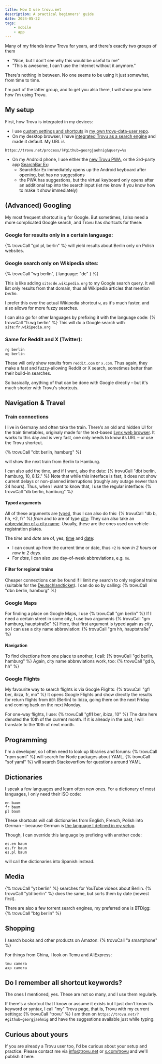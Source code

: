 ```yaml
---
title: How I use trovu.net
description: A practical beginners' guide
date: 2024-05-22
tags:
    - mobile
    - app
---
```


Many of my friends know Trovu for years, and there's exactly two groups of them

-   "Nice, but I don't see why this would be useful to me"
-   "This is awesome, I can't use the Internet without it anymore."

There's nothing in between. No one seems to be using it just somewhat, from time to time.

I'm part of the latter group, and to get you also there, I will show you here how I'm using Trovu.

## My setup

First, how Trovu is integrated in my devices:

-   I use [custom settings and shortcuts](https://trovu.net/docs/users/advanced/) in [my own trovu-data-user repo](https://github.com/georgjaehnig/trovu-data-user/).
-   On my desktop browser, I have [integrated Trovu as a search engine](https://trovu.net/docs/users/integration#chrome) and made it default. My URL is

```
https://trovu.net/process/?#github=georgjaehnig&query=%s
```

-   On my Android phone, I use either the [new Trovu PWA](https://trovu.net/docs/users/integration#pwa-progressive-web-app), or the 3rd-party app [SearchBar Ex](https://trovu.net/docs/users/integration#searchbar-ex-search-widget):
    -   SearchBar Ex immediately opens up the Android keyboard after opening, but has no suggestions
    -   the PWA has suggestions, but the virtual keyboard only opens after an additional tap into the search input (let me know if you know how to make it show immediately)

## (Advanced) Googling

My most frequent shortcut is `g` for Google. But sometimes, I also need a more complicated Google search, and Trovu has shortcuts for these:

### Google for results only in a certain language:

{% trovuCall "gol pl, berlin" %}
will yield results about Berlin only on Polish websites.

### Google search only on Wikipedia sites:

{% trovuCall "wg berlin", { language: "de" } %}

This is like adding `site:de.wikipedia.org` to my Google search query. It will list only results from that domain, thus all Wikipedia articles that mention _berlin_.

I prefer this over the actual Wikipedia shortcut `w`, as it's much faster, and also allows for more fuzzy searches.

I can also go for other languages by prefixing it with the language code:
{% trovuCall "fr.wg berlin" %}
This will do a Google search with `site:fr.wikipedia.org`

### Same for Reddit and X (Twitter):

```
rg berlin
xg berlin
```

These will only show results from `reddit.com` or `x.com`. Thus again, they make a fast and fuzzy-allowing Reddit or X search, sometimes better than their build-in searches.

So basically, anything of that can be done with Google directly – but it's much shorter with Trovu's shortcuts.

## Navigation & Travel

### Train connections

I live in Germany and often take the train. There's an old and hidden UI for the train timetables, originaly made for the text-based [Lynx web browser](<https://en.wikipedia.org/wiki/Lynx_(web_browser)>). It works to this day and is very fast, one only needs to know its URL – or use the Trovu shortcut.

{% trovuCall "dbt berlin, hamburg" %}

will show the next train from Berlin to Hamburg.

I can also add the time, and if I want, also the date:
{% trovuCall "dbt berlin, hamburg, 10, 8.12." %}
Note that while this interface is fast, it does not show current delays or non-planned interruptions (roughly any outage newer than 24 hours). Thus, when I want to know that, I use the regular interface:
{% trovuCall "db berlin, hamburg" %}

#### Typed arguments

All of these arguments are [typed](https://trovu.net/docs/shortcuts/url#argument-types), thus I can also do this:
{% trovuCall "db b, hh, +2, fr" %}
_from_ and _to_ are of type [city](https://trovu.net/docs/shortcuts/url#city): They can also take an [abbreviation of a city name](https://github.com/trovu/trovu/tree/master/data/types/city). Usually, these are the ones used on vehicle-registration plates.

The _time_ and _date_ are of, yes, [time](https://trovu.net/docs/shortcuts/url#time) and [date](https://trovu.net/docs/shortcuts/url#date):

-   I can count up from the current time or date, thus `+2` is _now in 2 hours_ or _now in 2 days_.
-   For _date_, I can also use day-of-week abbreviations, e.g. `mo`.

#### Filter for regional trains

Cheaper connections can be found if I limit my search to only regional trains (suitable for the [Deutschlandticket](https://en.wikipedia.org/wiki/Deutschlandticket)). I can do so by calling:
{% trovuCall "dbn berlin, hamburg" %}

### Google Maps

For finding a place on Google Maps, I use
{% trovuCall "gm berlin" %}
If I need a certain street in some city, I use two arguments
{% trovuCall "gm hamburg, hauptstraße" %}
Here, that first argument is typed again as _city_, so I can use a city name abbreviation:
{% trovuCall "gm hh, hauptstraße" %}

#### Navigation

To find directions from one place to another, I call:
{% trovuCall "gd berlin, hamburg" %}
Again, city name abbreviations work, too:
{% trovuCall "gd b, hh" %}

### Google Flights

My favourite way to search flights is via Google Flights:
{% trovuCall "gfl ber, ibiza, fr, mo" %}
It opens Google Flights and show directly the results for return flights from `BER` (Berlin) to Ibiza, going there on the next Friday and coming back on the next Monday.

For one-way flights, I use:
{% trovuCall "gfl1 ber, ibiza, 10" %}
The date here denoted the 10th of the current month. If it is already in the past, I will translate to the 10th of next month.

## Programming

I'm a developer, so I often need to look up libraries and forums:
{% trovuCall "npm yaml" %}
will search for Node packages about YAML.
{% trovuCall "sof yaml" %}
will search Stackoverflow for questions around YAML

## Dictionaries

I speak a few languages and learn often new ones. For a dictionary of most languages, I only need their ISO code:

```
en baum
fr baum
pl baum
```

These shortcuts will call dictionaries from English, French, Polish into German – because German is [the language I defined in my setup](https://trovu.net/docs/users/advanced#language).

Though, I can override this language by prefixing with another code:

```
es.en baum
es.fr baum
es.pl baum
```

will call the dictionaries into Spanish instead.

## Media

{% trovuCall "yt berlin" %}
searches for YouTube videos about Berlin.
{% trovuCall "ytd berlin" %}
does the same, but sorts them by date (newest first).

There are also a few torrent search engines, my preferred one is BTDigg:
{% trovuCall "btg berlin" %}

## Shopping

I search books and other products on Amazon:
{% trovuCall "a smartphone" %}

For things from China, I look on Temu and AliExpress:

```
tmu camera
axp camera
```

## Do I remember all shortcut keywords?

The ones I mentioned, yes. These are not so many, and I use them regularly.

If there's a shortcut that I know or assume it exists but I just don't know its keyword or syntax, I call "my" Trovu page, that is, Trovu with my current settings:
{% trovuCall "trovu" %}
I am then on `https://trovu.net/?#github=georgjaehnig` and have the suggestions available just while typing.

## Curious about yours

If you are already a Trovu user too, I'd be curious about your setup and practice. Please contact me via info@trovu.net or [x.com/trovu](https://x.com/trovu_net) and we'll publish it here.

